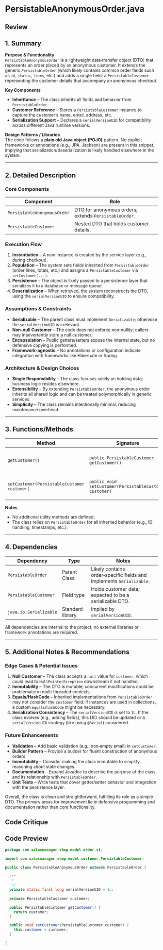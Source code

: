 # PersistableAnonymousOrder.java

## Review

## 1. Summary
**Purpose & Functionality**  
`PersistableAnonymousOrder` is a lightweight data‑transfer object (DTO) that represents an order placed by an anonymous customer. It extends the generic `PersistableOrder` (which likely contains common order fields such as `id`, `status`, `items`, etc.) and adds a single field: a `PersistableCustomer` representing the customer details that accompany an anonymous checkout.

**Key Components**  
- **Inheritance** – The class inherits all fields and behavior from `PersistableOrder`.  
- **Customer Reference** – Stores a `PersistableCustomer` instance to capture the customer’s name, email, address, etc.  
- **Serialization Support** – Declares a `serialVersionUID` for compatibility across different Java runtime versions.

**Design Patterns / Libraries**  
The code follows a **plain old Java object (POJO)** pattern. No explicit frameworks or annotations (e.g., JPA, Jackson) are present in this snippet, implying that serialization/deserialization is likely handled elsewhere in the system.

---

## 2. Detailed Description
### Core Components
| Component | Role |
|-----------|------|
| `PersistableAnonymousOrder` | DTO for anonymous orders; extends `PersistableOrder`. |
| `PersistableCustomer` | Nested DTO that holds customer details. |

### Execution Flow
1. **Instantiation** – A new instance is created by the service layer (e.g., during checkout).
2. **Population** – The system sets fields inherited from `PersistableOrder` (order lines, totals, etc.) and assigns a `PersistableCustomer` via `setCustomer(...)`.
3. **Persistence** – The object is likely passed to a persistence layer that serializes it to a database or message queue.
4. **Deserialization** – When retrieved, the system reconstructs the DTO, using the `serialVersionUID` to ensure compatibility.

### Assumptions & Constraints
- **Serializable** – The parent class must implement `Serializable`; otherwise the `serialVersionUID` is irrelevant.  
- **Non‑null Customer** – The code does not enforce non‑nullity; callers may inadvertently store a null customer.  
- **Encapsulation** – Public getters/setters expose the internal state, but no defensive copying is performed.  
- **Framework‑agnostic** – No annotations or configuration indicate integration with frameworks like Hibernate or Spring.  

### Architecture & Design Choices
- **Single Responsibility** – The class focuses solely on holding data; business logic resides elsewhere.  
- **Extensibility** – By extending `PersistableOrder`, the anonymous order inherits all shared logic and can be treated polymorphically in generic services.  
- **Simplicity** – The class remains intentionally minimal, reducing maintenance overhead.

---

## 3. Functions/Methods
| Method | Signature | Purpose | Inputs | Outputs | Side‑Effects |
|--------|-----------|---------|--------|---------|--------------|
| `getCustomer()` | `public PersistableCustomer getCustomer()` | Returns the stored customer reference. | None | `PersistableCustomer` instance (may be `null`). | None |
| `setCustomer(PersistableCustomer customer)` | `public void setCustomer(PersistableCustomer customer)` | Assigns a customer to this order. | `PersistableCustomer` object (may be `null`). | None | Updates internal state. |

**Notes**  
- No additional utility methods are defined.  
- The class relies on `PersistableOrder` for all inherited behavior (e.g., ID handling, timestamps, etc.).

---

## 4. Dependencies
| Dependency | Type | Notes |
|------------|------|-------|
| `PersistableOrder` | Parent Class | Likely contains order‑specific fields and implements `Serializable`. |
| `PersistableCustomer` | Field type | Holds customer data; expected to be a serializable DTO. |
| `java.io.Serializable` | Standard library | Implied by `serialVersionUID`. |

All dependencies are internal to the project; no external libraries or framework annotations are required.

---

## 5. Additional Notes & Recommendations
### Edge Cases & Potential Issues
1. **Null Customer** – The class accepts a `null` value for `customer`, which could lead to `NullPointerException` downstream if not handled.
2. **Immutability** – The DTO is mutable; concurrent modifications could be problematic in multi‑threaded contexts.
3. **Equals/HashCode** – Inherited implementations from `PersistableOrder` may not consider the `customer` field. If instances are used in collections, a custom `equals`/`hashCode` might be necessary.
4. **Serialization Consistency** – The `serialVersionUID` is set to `1L`. If the class evolves (e.g., adding fields), this UID should be updated or a `serialVersionUID` strategy (like using `@Serial`) considered.

### Future Enhancements
- **Validation** – Add basic validation (e.g., non‑empty email) in `setCustomer`.
- **Builder Pattern** – Provide a builder for fluent construction of anonymous orders.
- **Immutability** – Consider making the class immutable to simplify reasoning about state changes.
- **Documentation** – Expand Javadoc to describe the purpose of the class and its relationship with `PersistableOrder`.
- **Unit Tests** – Write tests that cover getter/setter behavior and integration with the persistence layer.

Overall, the class is clean and straightforward, fulfilling its role as a simple DTO. The primary areas for improvement lie in defensive programming and documentation rather than core functionality.

## Code Critique



## Code Preview

```java
package com.salesmanager.shop.model.order.v1;

import com.salesmanager.shop.model.customer.PersistableCustomer;

public class PersistableAnonymousOrder extends PersistableOrder {

  /**
   * 
   */
  private static final long serialVersionUID = 1L;
  
  private PersistableCustomer customer;

  public PersistableCustomer getCustomer() {
    return customer;
  }

  public void setCustomer(PersistableCustomer customer) {
    this.customer = customer;
  }

}



```
